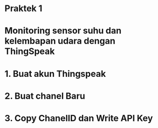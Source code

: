 # Praktek 1
# Monitoring sensor suhu dan kelembapan udara dengan ThingSpeak

# 1. Buat akun Thingspeak
# 2. Buat chanel Baru
# 3. Copy ChanelID dan Write API Key
